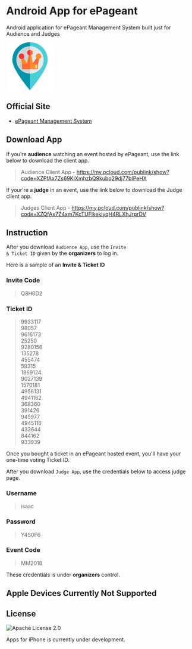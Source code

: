 # Android App for ePageant
Android application for ePageant Management System built just for Audience and Judges

 ![Icon](https://github.com/isaacdarcilla/ePageantClient/blob/master/placeholder%20(1).png) 

## Official Site

+ [ePageant Management System](http://epageant.x10.bz)

## Download App 

If you're **audience** watching an event hosted by ePageant, use the link below to download the client app.

> Audience Client App - https://my.pcloud.com/publink/show?code=XZFfAx7Zs69KiXmhzbQ9kubq29dj77bIPeHX

If your're a **judge** in an event, use the link below to download the Judge client app.

> Judges Client App   - https://my.pcloud.com/publink/show?code=XZQfAx7Z4xm7KcTUFlkekiyqH4RLXhJrprDV

## Instruction

After you download <code>Audience App</code>, use the <code>Invite & Ticket ID</code> given by the **organizers** to log in.

Here is a sample of an **Invite & Ticket ID**

### Invite Code ###
> Q8H0D2

### Ticket ID ###
> 9933117<br>
> 98057<br>
> 9616173<br>
> 25250<br>
> 9280156<br>
> 135278<br>
> 455474<br>
> 59315<br>
> 1869124<br>
> 9027139<br>
> 1570181<br>
> 4956131<br>
> 4941162<br>
> 368360<br>
> 391426<br>
> 945977<br>
> 4945116<br>
> 433644<br>
> 844162<br>
> 933939<br>

Once you bought a ticket in an ePageant hosted event, you'll have your one-time voting Ticket ID.

After you download <code>Judge App</code>, use the credentials below to access judge page.

### Username ###
> isaac 

### Password ###
> Y4S0F6 

### Event Code ###
> MM2018

These credentials is under **organizers** control. 

## Apple Devices Currently Not Supported ##

## License

![Apache License 2.0](https://github.com/isaacdarcilla/ePageantClient/blob/master/LICENSE)


Apps for iPhone is currently under development.
